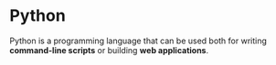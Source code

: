 # Python

Python is a programming language that can be used both for writing **command-line scripts** or building **web applications**. 







